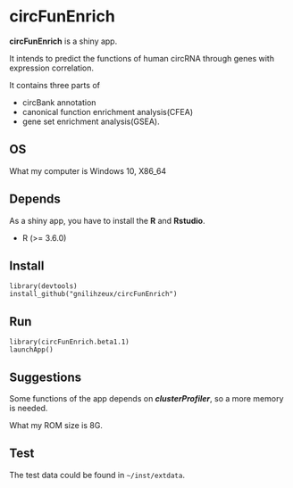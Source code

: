 # circFunEnrich
**circFunEnrich** is a shiny app.

It intends to predict the functions of human circRNA through genes with expression correlation. 

It contains three parts of 
* circBank annotation
* canonical function enrichment analysis(CFEA) 
* gene set enrichment analysis(GSEA).

## OS

What my computer is Windows 10, X86_64

## Depends
As a shiny app, you have to install the **R** and **Rstudio**.

* R (>= 3.6.0)

## Install
```
library(devtools)
install_github("gnilihzeux/circFunEnrich")
```
## Run
```
library(circFunEnrich.beta1.1)
launchApp()
```
## Suggestions
Some functions of the app depends on ***clusterProfiler***, so a more memory is needed.

What my ROM size is 8G.

## Test
The test data could be found in `~/inst/extdata`.
